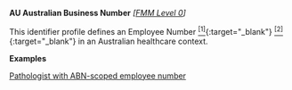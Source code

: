 **AU Australian Business Number**  *[[FMM Level 0](guidance.html)]*

This identifier profile defines an Employee Number [<sup>[1]</sup>](http://ns.electronichealth.net.au/id/abn-scoped/service-provider-individual/1.0/index.html){:target="_blank"} [<sup>[2]</sup>](http://ns.electronichealth.net.au/id/hpio-scoped/service-provider-individual/1.0/index.html){:target="_blank"} in an Australian healthcare context.

**Examples**

[Pathologist with ABN-scoped employee number](PractitionerRole-example2.html)